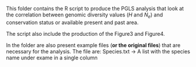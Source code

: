 This folder contains the R script to produce the PGLS analysis that look at the correlation between genomic diversity values (*H* and *N<sub>e</sub>*) and conservation status or
available present and past area.

The script also include the production of the Figure3 and Figure4. 

In the folder are also present example files (**or the original files**) that are necessary for the analysis.
The file are:
Species.txt -> A list with the species name under exame in a single column
